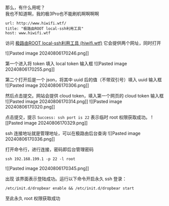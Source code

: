 那么，有什么用呢？  
我也不知道啊，我的极3Pro也不能刷机啊啊啊啊

```cardlink
url: http://www.hiwifi.wtf/
title: "极路由ROOT local-ssh利用工具"
host: www.hiwifi.wtf
```

访问 [极路由ROOT local-ssh利用工具 (hiwifi.wtf)](http://www.hiwifi.wtf/) 它会提供两个网址，同时打开

![[Pasted image 20240806170246.png]]

第一个进入将 token 填入 local token 输入框
![[Pasted image 20240806170255.png]]

第二个打开后是一个 json，将其中 uuid 后的值（不带双引号）填入 uuid 输入框
![[Pasted image 20240806170306.png]]

然后点击提交。网站会提供 cloud token，填入第一个网页的 cloud token 输入框
![[Pasted image 20240806170314.png]]
![[Pasted image 20240806170320.png]]

点击提交，提示 `Success: ssh port is 22` 表示临时 root 权限获取成功。
![[Pasted image 20240806170329.png]]

ssh 连接地址就是管理地址，可以在极路由后台查询
![[Pasted image 20240806170336.png]]

打开命令行，进行连接，密码即后台管理密码

```shell
ssh 192.168.199.1 -p 22 -l root
```

![[Pasted image 20240806170345.png]]

出现 该界面表示登陆成功。运行以下命令开启永久 ssh 登录：

```shell
/etc/init.d/dropbear enable && /etc/init.d/dropbear start
```

至此永久 root 权限获取成功
